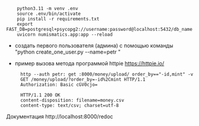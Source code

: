 
		python3.11 -m venv .env 
		source .env/bin/activate  
		pip install -r requirements.txt 
		export FAST_DB=postgresql+psycopg2://username:password@localhost:5432/db_name
		uvicorn numismatics.app:app --reload

- создать первого пользователя (админа) с помощью команды "python create_one_user.py --name=petr " 
- пример вызова метода программой httpie  https://httpie.io/
 
		http --auth petr: get :8000/money/upload/ order_by=="-id,mint" -v
		GET /money/upload/?order_by=-id%2Cmint HTTP/1.1
		Authorization: Basic cGV0cjo=

		HTTP/1.1 200 OK
		content-disposition: filename=money.csv
		content-type: text/csv; charset=utf-8

Документация http://localhost:8000/redoc
